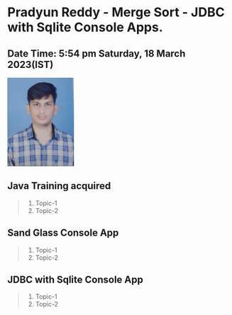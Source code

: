 # Pradyun Reddy - Merge Sort - JDBC with Sqlite Console Apps.

## Date  Time:  5:54 pm Saturday, 18 March 2023(IST)

![Pradyun Reddy|150x200](.\Documentation\Images\Pradyun.PNG)


## Java Training acquired
 
> 1. Topic-1
> 1. Topic-2
 
## Sand Glass Console App
 
> 1. Topic-1
> 1. Topic-2
 
## JDBC with Sqlite Console App
 
> 1. Topic-1
> 1. Topic-2